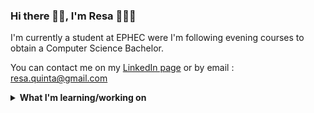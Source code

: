 ### Hi there 👋🏾, I'm Resa 👩🏾‍💻

I'm currently a student at EPHEC were I'm following evening courses to obtain a Computer Science Bachelor.

You can contact me on my <a href="https://www.linkedin.com/in/r%C3%A9sa-quinta-a0103b1a4/">LinkedIn page</a> or by email : resa.quinta@gmail.com


<details>
 <summary><strong>What I'm learning/working on </strong></summary>
 <ul>
   
   <li>Find an internship :mag:</li> 
   <li>My <a href="https://github.com/ResDev27/Portfolio">portfolio</a>
   <li>A React project with my <a href="https://github.com/MazzinWX">Dou'</a> :purple_heart:</li>
   <li>Learning Python, C#, Unity.
   
  </ul>
</details>

